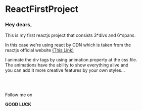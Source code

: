 # ReactFirstProject
<h3>Hey dears,</h3>
<p>This is my first reactjs project that consists 3*divs and 6*spans.</p>
<p>
  In this case we're using react by CDN which is taken from the</br>
  reactjs official website <a href="https://reactjs.org/docs/cdn-links.html">(This Link)</a>
</p>
<p>
  I animate the div tags by using animation property at the css file.</br>
  The animations have the ability to show everything alive and</br>
  you can add it more creative features by your own styles...
</p>
</br></br>
<p>Follow me on</p>
<a href="https://www.linkedin.com/in/alireza-mashayekhi-693423235/"><i class="fa fa-lg fa-linkedin-square"></i></a>
<a href="https://twitter.com/maalireza51"><i class="fa fa-lg fa-twitter-square"></i></a>
<a href="https://www.instagram.com/deka_deve/"><i class="fa fa-lg fa-instagram"></i></a>
<strong>GOOD LUCK</strong>
<script src="https://use.fontawesome.com/452826394c.js"></script>
